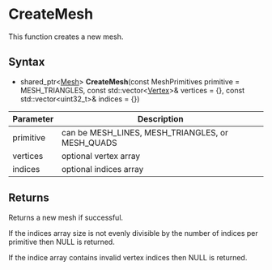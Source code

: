 # CreateMesh

This function creates a new mesh.

## Syntax

- shared_ptr<[Mesh](Mesh.md)\> **CreateMesh**(const MeshPrimitives primitive = MESH_TRIANGLES, const std::vector<[Vertex](Vertex.md)>& vertices = {}, const std::vector<uint32_t>& indices = {})
  
| Parameter | Description |
|---|---|
| primitive | can be MESH_LINES, MESH_TRIANGLES, or MESH_QUADS |
| vertices | optional vertex array |
| indices | optional indices array |

## Returns

Returns a new mesh if successful.

If the indices array size is not evenly divisible by the number of indices per primitive then NULL is returned.

If the indice array contains invalid vertex indices then NULL is returned.
